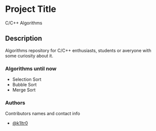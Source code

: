 # Project Title

C/C++ Algorithms

## Description

Algorithms repository for C/C++ enthusiasts, students or averyone with some curiosity about it.

### Algorithms until now

* Selection Sort
* Bubble Sort
* Merge Sort

### Authors

Contributors names and contact info

* [@k1ltr0](https://github.com/k1ltr0h)